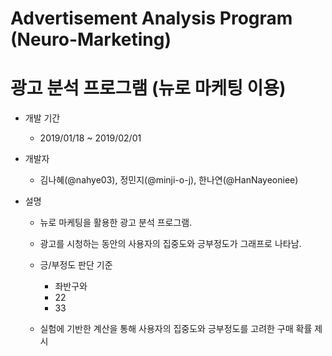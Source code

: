 # Advertisement Analysis Program (Neuro-Marketing)
# 광고 분석 프로그램 (뉴로 마케팅 이용)


* 개발 기간

  - 2019/01/18 ~ 2019/02/01
  


* 개발자

  - 김나혜(@nahye03), 정민지(@minji-o-j), 한나연(@HanNayeoniee)
  
  

* 설명

  - 뉴로 마케팅을 활용한 광고 분석 프로그램.
  
  - 광고를 시청하는 동안의 사용자의 집중도와 긍부정도가 그래프로 나타남.
  
  - 긍/부정도 판단 기준
    - 좌반구와 
    - 22
    - 33
  
  - 실험에 기반한 계산을 통해 사용자의 집중도와 긍부정도를 고려한 구매 확률 제시
